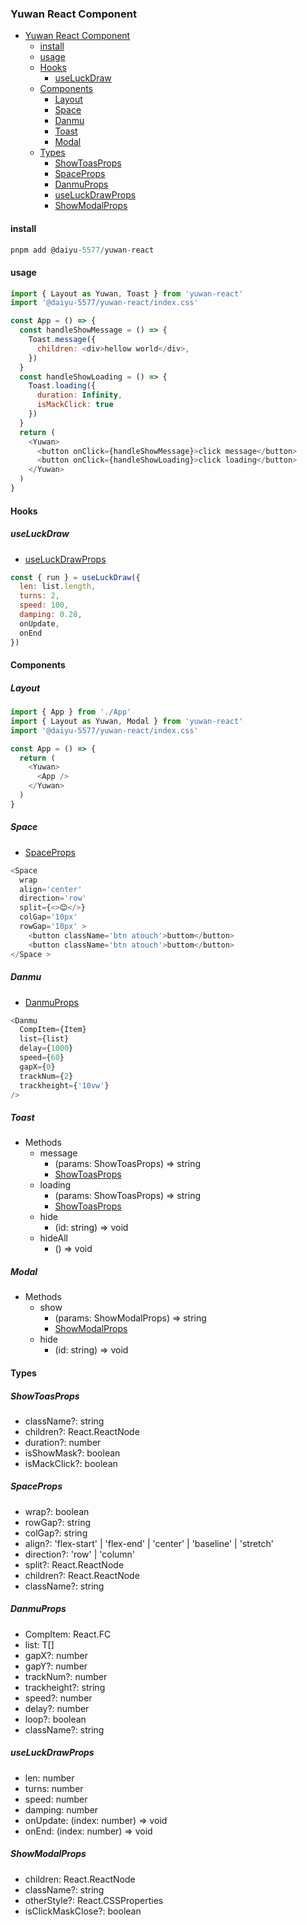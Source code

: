 ### Yuwan React Component

- [Yuwan React Component](#yuwan-react-component)
  - [install](#install)
  - [usage](#usage)
  - [Hooks](#hooks)
    - [useLuckDraw](#useluckdraw)
  - [Components](#components)
    - [Layout](#layout)
    - [Space](#space)
    - [Danmu](#danmu)
    - [Toast](#toast)
    - [Modal](#modal)
  - [Types](#types)
    - [ShowToasProps](#showtoasprops)
    - [SpaceProps](#spaceprops)
    - [DanmuProps](#danmuprops)
    - [useLuckDrawProps](#useluckdrawprops)
    - [ShowModalProps](#showmodalprops)

#### install
```javascript
pnpm add @daiyu-5577/yuwan-react
```

#### usage
```javascript
import { Layout as Yuwan, Toast } from 'yuwan-react'
import '@daiyu-5577/yuwan-react/index.css'

const App = () => {
  const handleShowMessage = () => {
    Toast.message({
      children: <div>hellow world</div>,
    })
  }
  const handleShowLoading = () => {
    Toast.loading({
      duration: Infinity,
      isMackClick: true
    })
  }
  return (
    <Yuwan>
      <button onClick={handleShowMessage}>click message</button>
      <button onClick={handleShowLoading}>click loading</button>
    </Yuwan>
  )
}
```

#### Hooks

##### useLuckDraw
* [useLuckDrawProps](#useLuckDrawProps)
```javascript
const { run } = useLuckDraw({
  len: list.length,
  turns: 2,
  speed: 100,
  damping: 0.28,
  onUpdate,
  onEnd
})
```


#### Components

##### Layout
```javascript
import { App } from './App'
import { Layout as Yuwan, Modal } from 'yuwan-react'
import '@daiyu-5577/yuwan-react/index.css'

const App = () => {
  return (
    <Yuwan>
      <App />
    </Yuwan>
  )
}
```

##### Space
* [SpaceProps](#SpaceProps)
```javascript
<Space
  wrap
  align='center'
  direction='row'
  split={<>😊</>}
  colGap='10px'
  rowGap='10px' >
    <button className='btn atouch'>buttom</button>
    <button className='btn atouch'>buttom</button>
</Space >
```

##### Danmu
* [DanmuProps](#DanmuProps) 
```javascript
<Danmu
  CompItem={Item}
  list={list}
  delay={1000}
  speed={60}
  gapX={0}
  trackNum={2}
  trackheight={'10vw'}
/>
```

##### Toast
* Methods
  * message
    * (params: ShowToasProps) => string
    * [ShowToasProps](#ShowToasProps)
  * loading
    * (params: ShowToasProps) => string
    * [ShowToasProps](#ShowToasProps)
  * hide
    * (id: string) => void
  * hideAll
    * () => void

##### Modal
* Methods
  * show
    * (params: ShowModalProps) => string
    * [ShowModalProps](#ShowModalProps)
  * hide
    * (id: string) => void



#### Types

##### ShowToasProps
  * className?: string
  * children?: React.ReactNode
  * duration?: number
  * isShowMask?: boolean
  * isMackClick?: boolean

##### SpaceProps
  * wrap?: boolean
  * rowGap?: string
  * colGap?: string
  * align?: 'flex-start' | 'flex-end' | 'center' | 'baseline' | 'stretch'
  * direction?: 'row' | 'column'
  * split?: React.ReactNode
  * children?: React.ReactNode
  * className?: string

##### DanmuProps
  * CompItem: React.FC<T>
  * list: T[]
  * gapX?: number
  * gapY?: number
  * trackNum?: number
  * trackheight?: string
  * speed?: number
  * delay?: number
  * loop?: boolean
  * className?: string

##### useLuckDrawProps
  * len: number
  * turns: number
  * speed: number
  * damping: number
  * onUpdate: (index: number) => void
  * onEnd: (index: number) => void

##### ShowModalProps
  * children: React.ReactNode
  * className?: string
  * otherStyle?: React.CSSProperties
  * isClickMaskClose?: boolean
